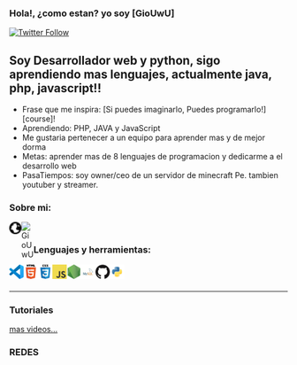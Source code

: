 ### Hola!, ¿como estan? yo soy [GioUwU] 

[![Twitter Follow](https://img.shields.io/twitter/follow/GioGameplaysRE?color=1DA1F2&logo=twitter&style=for-the-badge)](https://twitter.com/intent/follow?original_referer=https%3A%2F%2Fgithub.com%2FcodeSTACKr&screen_name=GioGameplaysRE)

## Soy Desarrollador web y python, sigo aprendiendo mas lenguajes, actualmente java, php, javascript!!

-  Frase que me inspira: [Si puedes imaginarlo, Puedes programarlo!][course]!
-  Aprendiendo: PHP, JAVA y JavaScript
-  Me gustaria pertenecer a un equipo para aprender mas y de mejor dorma
-  Metas: aprender mas de 8 lenguajes de programacion y dedicarme a el desarrollo web
-  PasaTiempos: soy owner/ceo de un servidor de minecraft Pe. tambien youtuber y streamer. 

### Sobre mi:

<img align="left" alt="GioUwU" width="22px" src="https://raw.githubusercontent.com/iconic/open-iconic/master/svg/globe.svg" />
<img align="left" alt="GioUwU" width="22px" src="https://cdn.jsdelivr.net/npm/simple-icons@v3/icons/youtube.svg" />

<br />

### Lenguajes y herramientas:

<img align="left" alt="Visual Studio Code" width="26px" src="https://raw.githubusercontent.com/github/explore/80688e429a7d4ef2fca1e82350fe8e3517d3494d/topics/visual-studio-code/visual-studio-code.png" />
<img align="left" alt="HTML5" width="26px" src="https://raw.githubusercontent.com/github/explore/80688e429a7d4ef2fca1e82350fe8e3517d3494d/topics/html/html.png" />
<img align="left" alt="CSS3" width="26px" src="https://raw.githubusercontent.com/github/explore/80688e429a7d4ef2fca1e82350fe8e3517d3494d/topics/css/css.png" />
<img align="left" alt="JavaScript" width="26px" src="https://raw.githubusercontent.com/github/explore/80688e429a7d4ef2fca1e82350fe8e3517d3494d/topics/javascript/javascript.png" />
<img align="left" alt="Node.js" width="26px" src="https://raw.githubusercontent.com/github/explore/80688e429a7d4ef2fca1e82350fe8e3517d3494d/topics/nodejs/nodejs.png" />
<img align="left" alt="MySQL" width="26px" src="https://raw.githubusercontent.com/github/explore/80688e429a7d4ef2fca1e82350fe8e3517d3494d/topics/mysql/mysql.png" />
<img align="left" alt="GitHub" width="26px" src="https://raw.githubusercontent.com/github/explore/78df643247d429f6cc873026c0622819ad797942/topics/github/github.png" />
<img align="left" alt="Python" width="26px" src="https://raw.githubusercontent.com/github/explore/80688e429a7d4ef2fca1e82350fe8e3517d3494d/topics/python/python.png" />

<br />
<br />

---

### Tutoriales

<!-- YOUTUBE:START -->

<!-- YOUTUBE:END -->

[mas videos...](https://www.youtube.com/channel/UCY19fQyPmCVRSTd4TjZfXpw)


### REDES
[twitter]: https://twitter.com/GioGameplaysRE
[youtube]: https://www.youtube.com/channel/UCY19fQyPmCVRSTd4TjZfXpw

